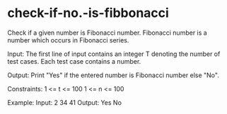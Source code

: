 # check-if-no.-is-fibbonacci
Check if a given number is Fibonacci number. Fibonacci number is a number which occurs in Fibonacci series.

Input:
The first line of input contains an integer T denoting the number of test cases.
Each test case contains a number.

Output:
Print "Yes" if the entered number is Fibonacci number else "No".

Constraints:
1 <= t <= 100
1 <= n <= 100

Example:
Input:
2
34
41
Output:
Yes
No
